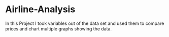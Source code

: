 # Airline-Analysis
In this Project I took variables out of the data set and used them to compare prices and chart multiple graphs showing the data.
